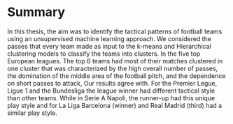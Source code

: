 # Summary
In this thesis, the aim was to identify the tactical patterns of football teams using an
unsupervised machine learning approach. We considered the passes that every team
made as input to the k-means and Hierarchical clustering models to classify the teams
into clusters. In the five top European leagues. The top 6 teams had most of their
matches clustered in one cluster that was characterized by the high overall number of
passes, the domination of the middle area of the football pitch, and the dependence on
short passes to attack, Our results agree with. For the Premier Legue, Ligue 1 and
the Bundesliga the league winner had different tactical style than other teams. While
in Serie A Napoli, the runner-up had this unique play style and for La Liga Barcelona
(winner) and Real Madrid (third) had a similar play style.